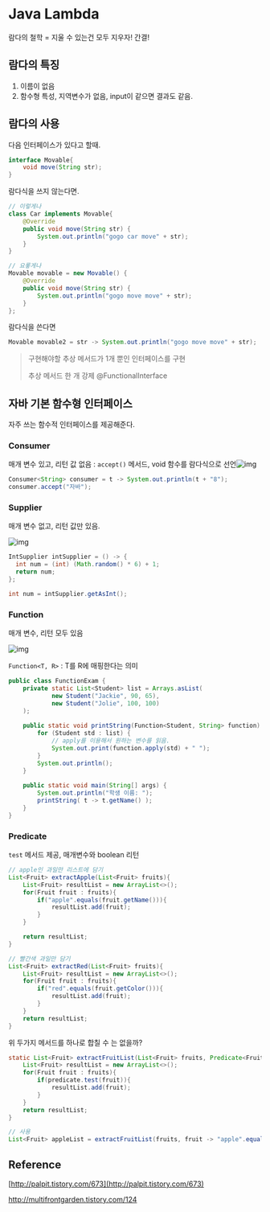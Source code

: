 # Java Lambda

람다의 철학 = 지울 수 있는건 모두 지우자! 간결!

## 람다의 특징

1. 이름이 없음
2. 함수형 특성, 지역변수가 없음, input이 같으면 결과도 같음.



## 람다의 사용

다음 인터페이스가 있다고 할때.

````java
interface Movable{
	void move(String str);
}
````

람다식을 쓰지 않는다면.

````java
// 이렇게나
class Car implements Movable{
    @Override
    public void move(String str) {
        System.out.println("gogo car move" + str);
    }
}

// 요롷게나
Movable movable = new Movable() {
    @Override
    public void move(String str) {
        System.out.println("gogo move move" + str);
    }
};
````

람다식을 쓴다면

````java
Movable movable2 = str -> System.out.println("gogo move move" + str);
````

> 구현해야할 추상 메서드가 1개 뿐인 인터페이스를 구현
>
> 추상 메서드 한 개 강제 @FunctionalInterface

## 자바 기본 함수형 인터페이스

자주 쓰는 함수적 인터페이스를 제공해준다.

### Consumer

매개 변수 있고, 리턴 값 없음 : `accept()` 메서드, void 함수를 람다식으로 선언![img](http://cfile26.uf.tistory.com/image/2418983555FE5A372A486E)

````java
Consumer<String> consumer = t -> System.out.println(t + "8");
consumer.accept("자바");
````

### Supplier

매개 변수 없고, 리턴 값만 있음.

![img](http://cfile29.uf.tistory.com/image/2207094655FE5C7624E57D)

````java
IntSupplier intSupplier = () -> {
  int num = (int) (Math.random() * 6) + 1;
  return num;
};

int num = intSupplier.getAsInt();
````

### Function

매개 변수, 리턴 모두 있음

![img](http://cfile26.uf.tistory.com/image/241F824F55FF96710941E4)

`Function<T, R>` : T를 R에 매핑한다는 의미

````java
public class FunctionExam {
    private static List<Student> list = Arrays.asList(
            new Student("Jackie", 90, 65), 
            new Student("Jolie", 100, 100)
    );
 
    public static void printString(Function<Student, String> function) {
        for (Student std : list) {
            // apply를 이용해서 원하는 변수를 읽음.
            System.out.print(function.apply(std) + " ");
        }
        System.out.println();
    }
    
    public static void main(String[] args) {
        System.out.println("학생 이름: ");
        printString( t -> t.getName() );        
    }
}
````

### Predicate

`test` 메서드 제공, 매개변수와 boolean 리턴

````java
// apple인 과일만 리스트에 담기
List<Fruit> extractApple(List<Fruit> fruits){
    List<Fruit> resultList = new ArrayList<>();
    for(Fruit fruit : fruits){
        if("apple".equals(fruit.getName())){
            resultList.add(fruit);
        }
    }

    return resultList;
}

// 빨간색 과일만 담기
List<Fruit> extractRed(List<Fruit> fruits){
    List<Fruit> resultList = new ArrayList<>();
    for(Fruit fruit : fruits){
        if("red".equals(fruit.getColor())){
            resultList.add(fruit);
        }
    }
    return resultList;
}

````

위 두가지 메서드를 하나로 합칠 수 는 없을까?

```java
static List<Fruit> extractFruitList(List<Fruit> fruits, Predicate<Fruit> predicate) {
    List<Fruit> resultList = new ArrayList<>();
    for(Fruit fruit : fruits){
        if(predicate.test(fruit)){
            resultList.add(fruit);
        }
    }
    return resultList;
}

// 사용
List<Fruit> appleList = extractFruitList(fruits, fruit -> "apple".equals(fruit.getName()));
```



## Reference

[http://palpit.tistory.com/673](http://palpit.tistory.com/673)

http://multifrontgarden.tistory.com/124

